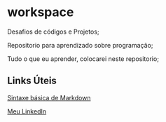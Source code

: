 # workspace

Desafios de códigos e Projetos;

Repositorio  para aprendizado sobre programação;

Tudo o que eu aprender, colocarei neste repositorio;

## Links Úteis

[Sintaxe básica de Markdown](https://www.markdownguide.org/getting-started/)

[Meu LinkedIn](https://www.linkedin.com/in/luizgustavozanoni/)
